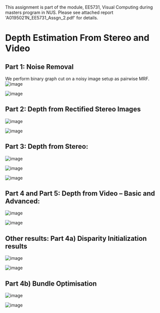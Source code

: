 This assignment is part of the module, EE5731, Visual Computing during masters program in NUS. Please see attached report 'A0195021N_EE5731_Assgn_2.pdf' for details.

# Depth Estimation From Stereo and Video

## Part 1: Noise Removal
We perform binary graph cut on a noisy image setup as pairwise MRF.
![image](https://github.com/user-attachments/assets/6141e753-9795-4f6e-a3a4-5ae472c2b16d)


![image](https://github.com/user-attachments/assets/6445d386-d8a1-471e-96f2-65a8bb0d57bd)


## Part 2: Depth from Rectified Stereo Images

![image](https://github.com/user-attachments/assets/e0be2b4f-9130-4a5a-900a-2c2f8387d819)


![image](https://github.com/user-attachments/assets/cf514652-e6a3-4b0a-8b50-d206e766a85d)

## Part 3: Depth from Stereo:

![image](https://github.com/user-attachments/assets/df2cce42-1c13-4144-93b4-cac0a419a43d)


![image](https://github.com/user-attachments/assets/b6ff96be-1bef-4ffc-9342-438037faf814)


![image](https://github.com/user-attachments/assets/48e10c86-c16e-48cb-a753-243754f53b45)

## Part 4 and Part 5: Depth from Video – Basic and Advanced:

![image](https://github.com/user-attachments/assets/1a070d42-1a8c-4182-9d12-aba0b3e7a18b)


![image](https://github.com/user-attachments/assets/d07f1ba6-c1c3-491b-8d12-c52a4ff9d399)



## Other results: Part 4a) Disparity Initialization results

![image](https://github.com/user-attachments/assets/97adb77c-90e5-4bab-8997-df24eb5d5cc9)


![image](https://github.com/user-attachments/assets/c68e3fa1-619c-4b57-9ade-ec2e3b419820)


## Part 4b) Bundle Optimisation

![image](https://github.com/user-attachments/assets/97bf3a01-712c-488c-b0ec-916e2baf1a1a)


![image](https://github.com/user-attachments/assets/198663af-e03f-4314-b617-b0deb1ca57d3)

